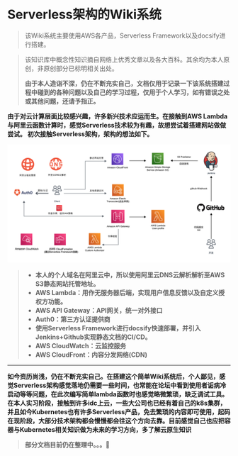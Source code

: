 # Serverless架构的Wiki系统

>该Wiki系统主要使用AWS各产品，Serverless Framework以及docsify进行搭建。

>该知识库中概念性知识摘自网络上优秀文章以及各大百科。其余均为本人原创，非原创部分已标明相关出处。
>
>**由于本人造诣不深，仍在不断充实自己，文档仅用于记录一下该系统搭建过程中碰到的各种问题以及自己的学习过程，仅用于个人学习，如有错误之处或其他问题，还请予指正。**

**由于对云计算层面比较感兴趣，许多新兴技术应运而生。在接触到AWS Lambda与阿里云函数计算时，感觉Serverless技术较为有趣，故想尝试着搭建网站做做尝试。
初次接触Serverless架构，架构的想法如下。**

![architect pic](_images/serverless-architecture-version2.png)

> - **本人的个人域名在阿里云中，所以使用阿里云DNS云解析解析至AWS S3静态网站托管地址。**
> - **AWS Lambda：用作无服务器后端，实现用户信息反馈以及自定义授权方功能。**
> - **AWS API Gateway：API网关，统一对外接口**
> - **Auth0：第三方认证提供商**
> - **使用Serverless Framework进行docsify快速部署，并引入Jenkins+Github实现静态文档的CI/CD。**
> - **AWS CloudWatch：云监控服务**
> - **AWS CloudFront：内容分发网络(CDN)**

---



**如今资历尚浅，仍在不断充实自己。在搭建这个简单Wiki系统后，个人鄙见，感觉Serverless架构感觉落地仍需要一些时间，也常能在论坛中看到使用者诟病冷启动等等问题，在此次编写简单lambda函数时也感觉略微繁琐，缺乏调试工具。**
**在本人实习阶段，接触到许多idc上云，一些大公司也已经有着自己的k8s集群，并且如今Kubernetes也有许多Serverless产品，免去繁琐的内容即可使用，起码在现阶段，大部分技术架构都会慢慢都会往这个方向去靠。目前感觉自己也应把容器与Kubernetes相关知识做为未来的学习方向，多了解云原生知识**

>**部分文档目前仍在整理中。。。**🐌


